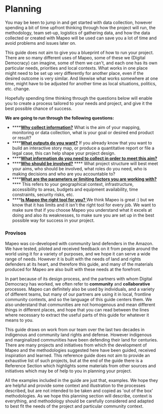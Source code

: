 # Planning

You may be keen to jump in and get started with data collection, however spending a bit of time upfront thinking through how the project will run, the methodology, team set-up, logistics of gathering data, and how the data collected or created with Mapeo will be used can save you a lot of time and avoid problems and issues later on.&#x20;

This guide does not aim to give you a blueprint of how to run your project. There are so many different uses of Mapeo, some of these we (Digital Democracy) can imagine, some of them we can't, and each one has its own particular needs, priorities and local contexts. What works in one place might need to be set up very differently for another place, even if the desired outcome is very similar. And likewise what works somewhere at one time, might have to be adjusted for another time as local situations, politics, etc. change.&#x20;

Hopefully spending time thinking through the questions below will enable you to create a process tailored to your needs and project, and give it the best possible chance of success. &#x20;

**We are going to run through the following questions:**

* ****[**Why collect information?**](why-what-is-the-project-goal.md) What is the aim of your mapping, monitoring or data collection, what is your goal or desired end product or result?
* ****[**What outputs do you want?**](what-outputs-do-you-want.md) If you already know that you want to build an interactive story map, or produce a quantitative report or file a legal case, this can help shape your project design.
* ****[**What information do you need to collect in order to meet this aim?**](what-information-to-collect/)
* ****[**Who should be involved?**](what-are-your-parameters.md) **** What project structure will best meet your aims, who should be involved, what roles do you need, who is making decisions and who are you accountable to?&#x20;
* ****[**What are the parameters or limiting factors you are working with?**](who-is-involved.md) **** This refers to your geographical context, infrastructure, accessibility to areas, budgets and equipment availability, time constraints, security risks, etc.
* ****[**Is Mapeo the right tool for you?** ](../../../overview/is-mapeo-right-for-me.md)We think Mapeo is great :) but we know that it has limits and it isn't the right tool for every job. We want to make sure that if you choose Mapeo you understand what it excels at doing and also its weaknesses, to make sure you are set up in the best possible way for success in your project. &#x20;

### Provisos

Mapeo was co-developed with community land defenders in the Amazon. We have tested, piloted and received feedback on it from people around the world using it for a variety of purposes, and we hope it can serve a wide range of needs. However it is built with the needs of land and rights defenders at its heart, and therefore this guide, and many of the materials produced for Mapeo are also built with these needs at the forefront.

In part because of its design process, and the partners with whom Digital Democracy has worked, we often refer to **community** and **collaborative** processes. Mapeo can definitely also be used by individuals, and a variety of different teams, but many of our partners are using it in local, frontline community contexts, and so the language of this guide centers them. We also understand that communities are not homogenous and mean different things in different places, and hope that you can read between the lines where necessary to extract the useful parts of this guide for whatever it means to you.

This guide draws on work from our team over the last two decades in indigenous and community land rights and defense. However indigenous and marginalized communities have been defending their land for centuries. There are many projects and initiatives from which the development of Mapeo and the methodologies suggested here have been guided, received inspiration and learned. This reference guide does not aim to provide an exhaustive list of such projects, but at the end of the guide there is a Reference Section which highlights some materials from other sources and initiatives which may be of help to you in planning your project.&#x20;

All the examples included in the guide are just that, examples. We hope they are helpful and provide some context and illustration to the processes described, but are not intended to be taken and copied as 'out of the box' methodologies. As we hope this planning section will describe, context is everything, and methodology should be carefully considered and adapted to best fit the needs of the project and particular community context.
